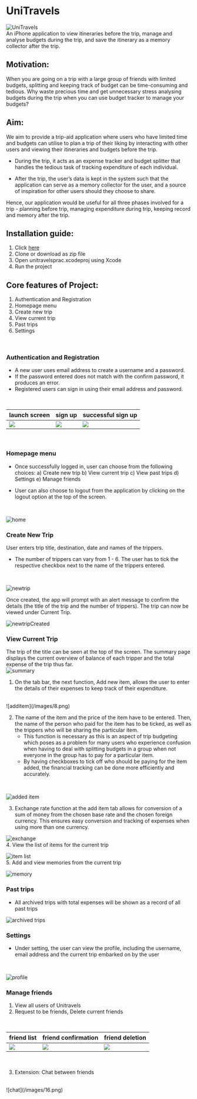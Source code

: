 # UniTravels
![UniTravels](/images/poster.png)
<br />
An iPhone application to view itineraries before the trip, manage and analyse budgets during the trip, and save the itinerary as a memory collector after the trip.

## Motivation: 
When you are going on a trip with a large group of friends with limited budgets, splitting and keeping track of budget can be time-consuming and tedious. 
Why waste precious time and get unnecessary stress analysing budgets during the trip when you can use budget tracker to manage your budgets?

## Aim:
We aim to provide a trip-aid application where users who have limited time and budgets can utilise to plan a trip of their liking by interacting with other users and viewing their itineraries and budgets before the trip. 

* During the trip, it acts as an expense tracker and budget splitter that handles the tedious task of tracking expenditure of each individual. 

* After the trip, the user’s data is kept in the system such that the application can serve as a memory collector for the user, and a source of inspiration for other users should they choose to share. 

Hence, our application would be useful for all three phases involved for a trip - planning before trip, managing expenditure during trip, keeping record and memory after the trip.

## Installation guide:
1. Click [here](https://github.com/yewon0303/UniTravels.git)
1. Clone or download as zip file
1. Open unitravelsprac.xcodeproj using Xcode
1. Run the project

## Core features of Project:
1. Authentication and Registration
2. Homepage menu
3. Create new trip
4. View current trip
5. Past trips
6. Settings
<br />
    
### Authentication and Registration
*  A new user uses email address to create a username and a password.
* If the password entered does not match with the confirm password, it produces an error.
* Registered users can sign in using their email address and password.
<br />

launch screen | sign up | successful sign up
------------ | ------------- | -------------
![](/images/1.png) | ![](/images/2.png) | ![](/images/3.png)

<br />

### Homepage menu
* Once successfully logged in, user can choose from the following choices:
        a) Create new trip
        b) View current trip
        c) View past trips
        d) Settings
        e) Manage friends

* User can also choose to logout from the application by clicking on the logout option at the top of the screen.
<br />

![home](/images/4.png)
<br />

### Create New Trip
User enters trip title, destination, date and names of the trippers.
* The number of trippers can vary from 1 - 6. The user has to tick the respective checkbox next to the name of the trippers entered.
<br />

![newtrip](/images/5.png)
<br />

Once created, the app will prompt with an alert message to confirm the details (the title of the trip and the number of trippers).
The trip can now be viewed under Current Trip.
<br />

![newtripCreated](/images/6.png)
<br />

### View Current Trip
The trip of the title can be seen at the top of the screen. The summary page displays the current overview of balance of each tripper and the total expense of the trip thus far.
<br />
![summary](/images/7.png)
<br />

1. On the tab bar, the next function, Add new item, allows the user to enter the details of their expenses to keep track of their expenditure.  
<br />
![additem](/images/8.png)
<br />
      
2. The name of the item and the price of the item have to be entered. Then, the name of the person who paid for the item has to be ticked, as well as the trippers who will be sharing the particular item.
	* This function is necessary as this is an aspect of trip budgeting which poses as a problem for many users who experience confusion when having to deal with splitting budgets in a group when not everyone in the group has to pay for a particular item.
	* By having checkboxes to tick off who should be paying for the item added, the financial tracking can be done more efficiently and accurately.  
  <br />

![added item](/images/9.png)
<br />
  
3. Exchange rate function at the add item tab allows for conversion of a sum of money from the chosen base rate and the chosen foreign currency. 
This ensures easy conversion and tracking of expenses when using more than one currency.
    <br />

![exchange](/images/10.png)
<br />
4. View the list of items for the current trip
   <br />

![item list](/images/12.png)
<br />
5. Add and view memories from the current trip
   <br />

![memory](/images/13.png)
<br />

### Past trips
* All archived trips with total expenses will be shown as a record of all past trips
     <br />

![archived trips](/images/14.png)
<br />

###  Settings
* Under setting, the user can view the profile, including the username, email address and the current trip embarked on by the user
 <br />

![profile](/images/15.png)
<br />

### Manage friends

1.  View all users of Unitravels
2.  Request to be friends, Delete current friends
<br />

friend list | friend confirmation | friend deletion
------------ | ------------- | -------------  
![](/images/17.png) | ![](/images/18.png) | ![](/images/19.png)
<br />

3. Extension: Chat between friends
<br />
![chat](/images/16.png)
<br />
